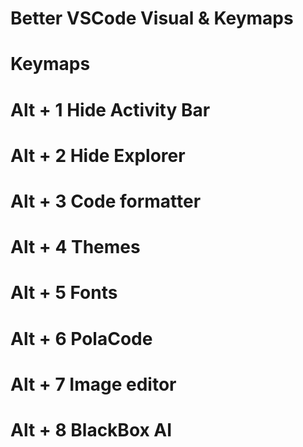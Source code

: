 # Better VSCode Visual & Keymaps

#

# Keymaps
# Alt + 1 Hide Activity Bar
# Alt + 2 Hide Explorer
# Alt + 3 Code formatter
# Alt + 4 Themes
# Alt + 5 Fonts
# Alt + 6 PolaCode
# Alt + 7 Image editor
# Alt + 8 BlackBox AI
